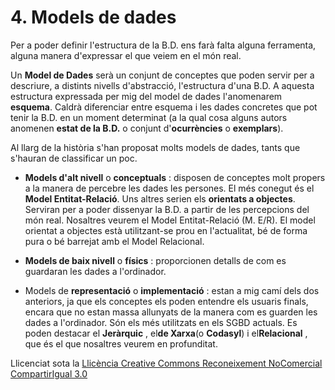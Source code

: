 # 4\. Models de dades

Per a poder definir l'estructura de la B.D. ens farà falta alguna ferramenta,
alguna manera d'expressar el que veiem en el món real.

Un **Model de Dades** serà un conjunt de conceptes que poden servir per a
descriure, a distints nivells d'abstracció, l'estructura d'una B.D. A aquesta
estructura expressada per mig del model de dades l'anomenarem **esquema**.
Caldrà diferenciar entre esquema i les dades concretes que pot tenir la B.D.
en un moment determinat (a la qual cosa alguns autors anomenen **estat de la
B.D.** o conjunt d'**ocurrències** o **exemplars**).

Al llarg de la història s'han proposat molts models de dades, tants que
s'hauran de classificar un poc.

  * **Models d'alt nivell** o **conceptuals** : disposen de conceptes molt propers a la manera de percebre les dades les persones. El més conegut és el **Model Entitat-Relació**. Uns altres serien els **orientats a objectes**. Serviran per a poder dissenyar la B.D. a partir de les percepcions del món real. Nosaltres veurem el Model Entitat-Relació (M. E/R). El model orientat a objectes està utilitzant-se prou en l'actualitat, bé de forma pura o bé barrejat amb el Model Relacional.

  * **Models de baix nivell** o **físics** : proporcionen detalls de com es guardaran les dades a l'ordinador.

  * Models de **representació** o **implementació** : estan a mig camí dels dos anteriors, ja que els conceptes els poden entendre els usuaris finals, encara que no estan massa allunyats de la manera com es guarden les dades a l'ordinador. Són els més utilitzats en els SGBD actuals. Es poden destacar el **Jeràrquic** , el**de Xarxa**(o **Codasyl**) i el**Relacional** , que és el que nosaltres veurem en profunditat.


Llicenciat sota la  [Llicència Creative Commons Reconeixement NoComercial
CompartirIgual 3.0](http://creativecommons.org/licenses/by-nc-sa/3.0/)

